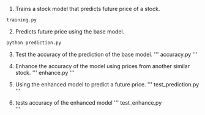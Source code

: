 1. Trains a stock model that predicts future price of a stock.

```bash
training.py
```

2. Predicts future price using the base model.

```bash
python prediction.py
```

3. Test the accuracy of the prediction of the base model.
''' 
accuracy.py
'''

4. Enhance the accuracy of the model using prices from another similar stock.
'''
enhance.py
'''

5. Using the enhanced model to predict a future price.
'''
test_prediction.py
'''

6. tests accuracy of the enhanced model
'''
test_enhance.py     
'''

